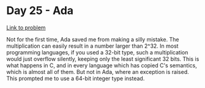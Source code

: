 
# Day 25 - Ada

[Link to problem](https://adventofcode.com/2020/day/25)

Not for the first time, Ada saved me from making a silly mistake. The
multiplication can easily result in a number larger than 2^32. In most
programming languages, if you used a 32-bit type, such a multiplication
would just overflow silently, keeping only the least significant 32 bits.
This is what happens in C, and in every language which has copied C's
semantics, which is almost all of them. But not in Ada, where an exception
is raised. This prompted me to use a 64-bit integer type instead.

